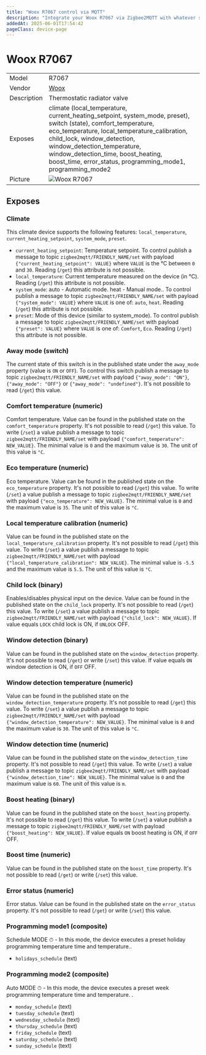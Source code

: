 ```yaml
---
title: "Woox R7067 control via MQTT"
description: "Integrate your Woox R7067 via Zigbee2MQTT with whatever smart home infrastructure you are using without the vendor's bridge or gateway."
addedAt: 2025-06-01T17:54:42
pageClass: device-page
---
```


<!-- !!!! -->
<!-- ATTENTION: This file is auto-generated through docgen! -->
<!-- You can only edit the "Notes"-Section between the two comment lines "Notes BEGIN" and "Notes END". -->
<!-- Do not use h1 or h2 heading within "## Notes"-Section. -->
<!-- !!!! -->

# Woox R7067

|     |     |
|-----|-----|
| Model | R7067  |
| Vendor  | [Woox](/supported-devices/#v=Woox)  |
| Description | Thermostatic radiator valve |
| Exposes | climate (local_temperature, current_heating_setpoint, system_mode, preset), switch (state), comfort_temperature, eco_temperature, local_temperature_calibration, child_lock, window_detection, window_detection_temperature, window_detection_time, boost_heating, boost_time, error_status, programming_mode1, programming_mode2 |
| Picture | ![Woox R7067](https://www.zigbee2mqtt.io/images/devices/R7067.png) |


<!-- Notes BEGIN: You can edit here. Add "## Notes" headline if not already present. -->


<!-- Notes END: Do not edit below this line -->




## Exposes

### Climate 
This climate device supports the following features: `local_temperature`, `current_heating_setpoint`, `system_mode`, `preset`.
- `current_heating_setpoint`: Temperature setpoint. To control publish a message to topic `zigbee2mqtt/FRIENDLY_NAME/set` with payload `{"current_heating_setpoint": VALUE}` where `VALUE` is the °C between `0` and `30`. Reading (`/get`) this attribute is not possible.
- `local_temperature`: Current temperature measured on the device (in °C). Reading (`/get`) this attribute is not possible.
- `system_mode`: auto - Automatic mode. heat - Manual mode.. To control publish a message to topic `zigbee2mqtt/FRIENDLY_NAME/set` with payload `{"system_mode": VALUE}` where `VALUE` is one of: `auto`, `heat`. Reading (`/get`) this attribute is not possible.
- `preset`: Mode of this device (similar to system_mode). To control publish a message to topic `zigbee2mqtt/FRIENDLY_NAME/set` with payload `{"preset": VALUE}` where `VALUE` is one of: `Comfort`, `Eco`. Reading (`/get`) this attribute is not possible.

### Away mode (switch)
The current state of this switch is in the published state under the `away_mode` property (value is `ON` or `OFF`).
To control this switch publish a message to topic `zigbee2mqtt/FRIENDLY_NAME/set` with payload `{"away_mode": "ON"}`, `{"away_mode": "OFF"}` or `{"away_mode": "undefined"}`.
It's not possible to read (`/get`) this value.

### Comfort temperature (numeric)
Comfort temperature.
Value can be found in the published state on the `comfort_temperature` property.
It's not possible to read (`/get`) this value.
To write (`/set`) a value publish a message to topic `zigbee2mqtt/FRIENDLY_NAME/set` with payload `{"comfort_temperature": NEW_VALUE}`.
The minimal value is `0` and the maximum value is `30`.
The unit of this value is `°C`.

### Eco temperature (numeric)
Eco temperature.
Value can be found in the published state on the `eco_temperature` property.
It's not possible to read (`/get`) this value.
To write (`/set`) a value publish a message to topic `zigbee2mqtt/FRIENDLY_NAME/set` with payload `{"eco_temperature": NEW_VALUE}`.
The minimal value is `0` and the maximum value is `35`.
The unit of this value is `°C`.

### Local temperature calibration (numeric)
Value can be found in the published state on the `local_temperature_calibration` property.
It's not possible to read (`/get`) this value.
To write (`/set`) a value publish a message to topic `zigbee2mqtt/FRIENDLY_NAME/set` with payload `{"local_temperature_calibration": NEW_VALUE}`.
The minimal value is `-5.5` and the maximum value is `5.5`.
The unit of this value is `°C`.

### Child lock (binary)
Enables/disables physical input on the device.
Value can be found in the published state on the `child_lock` property.
It's not possible to read (`/get`) this value.
To write (`/set`) a value publish a message to topic `zigbee2mqtt/FRIENDLY_NAME/set` with payload `{"child_lock": NEW_VALUE}`.
If value equals `LOCK` child lock is ON, if `UNLOCK` OFF.

### Window detection (binary)
Value can be found in the published state on the `window_detection` property.
It's not possible to read (`/get`) or write (`/set`) this value.
If value equals `ON` window detection is ON, if `OFF` OFF.

### Window detection temperature (numeric)
Value can be found in the published state on the `window_detection_temperature` property.
It's not possible to read (`/get`) this value.
To write (`/set`) a value publish a message to topic `zigbee2mqtt/FRIENDLY_NAME/set` with payload `{"window_detection_temperature": NEW_VALUE}`.
The minimal value is `0` and the maximum value is `30`.
The unit of this value is `°C`.

### Window detection time (numeric)
Value can be found in the published state on the `window_detection_time` property.
It's not possible to read (`/get`) this value.
To write (`/set`) a value publish a message to topic `zigbee2mqtt/FRIENDLY_NAME/set` with payload `{"window_detection_time": NEW_VALUE}`.
The minimal value is `0` and the maximum value is `60`.
The unit of this value is `m`.

### Boost heating (binary)
Value can be found in the published state on the `boost_heating` property.
It's not possible to read (`/get`) this value.
To write (`/set`) a value publish a message to topic `zigbee2mqtt/FRIENDLY_NAME/set` with payload `{"boost_heating": NEW_VALUE}`.
If value equals `ON` boost heating is ON, if `OFF` OFF.

### Boost time (numeric)
Value can be found in the published state on the `boost_time` property.
It's not possible to read (`/get`) or write (`/set`) this value.

### Error status (numeric)
Error status.
Value can be found in the published state on the `error_status` property.
It's not possible to read (`/get`) or write (`/set`) this value.

### Programming mode1 (composite)
Schedule MODE ⏱ - In this mode, the device executes a preset holiday programming temperature time and temperature..
- `holidays_schedule` (text) 

### Programming mode2 (composite)
Auto MODE ⏱ - In this mode, the device executes a preset week programming temperature time and temperature. .
- `monday_schedule` (text) 
- `tuesday_schedule` (text) 
- `wednesday_schedule` (text) 
- `thursday_schedule` (text) 
- `friday_schedule` (text) 
- `saturday_schedule` (text) 
- `sunday_schedule` (text) 

